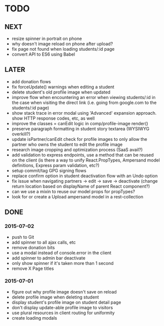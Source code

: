 # TODO

## NEXT

- resize spinner in portrait on phone
- why doesn't image reload on phone after upload?
- fix page not found when loading students/:id page
- convert API to ES6 using Babel

## LATER

- add donation flows
- fix forceUpdate() warnings when editing a student
- delete student's old profile image when updated
- improve flow when encountering an error when viewing students/:id in the case when visiting the direct link (i.e. going from google.com to the students/:id page)
- show stack trace in error modal using 'Advanced' expansion approach. show HTTP response codes, etc, as well
- improve the classes = canEdit logic in comp/profile-image render()
- preserve paragraph formatting in student story textarea (WYSIWYG overkill?)
- update isPartner/canEdit check for profile images to only allow the partner who owns the student to edit the profile image
- research image cropping and optimization process (SaaS avail?)
- add validation to express endpoints, use a method that can be reused on the client (is there a way to unify React.PropTypes, Ampersand model definitions, Express param validation, etc?)
- setup commit/tag GPG signing flows
- replace confirm option in student deactivation flow with an Undo option
- fix issue when navigating partners -> edit -> save -> deactivate (change return location based on displayName of parent React component?)
- can we use a mixin to reuse our model props for propTypes?
- look for or create a Upload ampersand model in a rest-collection

## DONE

### 2015-07-02

- push to Git
- add spinner to all ajax calls, etc
- remove donation bits
- use a modal instead of console.error in the client
- add spinner to admin bar deactivate
- only show spinner if it's taken more than 1 second
- remove X Page titles

### 2015-07-01

- figure out why profile image doesn't save on reload
- delete profile image when deleting student
- display student's profile image on student detail page
- don't display update-able profile image to visitors
- use plural resources in client routing for uniformity
- create loading modals

